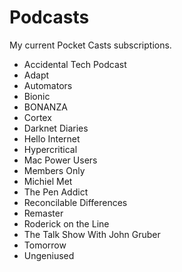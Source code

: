 # Podcasts

My current Pocket Casts subscriptions.

- Accidental Tech Podcast
- Adapt
- Automators
- Bionic
- BONANZA
- Cortex
- Darknet Diaries
- Hello Internet
- Hypercritical
- Mac Power Users
- Members Only
- Michiel Met
- The Pen Addict
- Reconcilable Differences
- Remaster
- Roderick on the Line
- The Talk Show With John Gruber
- Tomorrow
- Ungeniused
